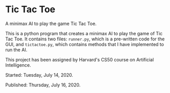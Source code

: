 # Tic Tac Toe

A minimax AI to play the game Tic Tac Toe.

This is a python program that creates a minimax AI to play the game of Tic Tac Toe. It contains two files: `runner.py`, which is a pre-written code for the GUI, and `tictactoe.py`, which contains methods that I have implemented to run the AI.

This project has been assigned by Harvard's CS50 course on Artificial Intelligence.

Started: Tuesday, July 14, 2020.

Published: Thursday, July 16, 2020.
